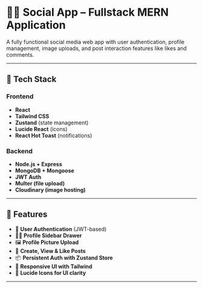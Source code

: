 # 🧑‍💻 Social App – Fullstack MERN Application

A fully functional social media web app with user authentication, profile management, image uploads, and post interaction features like likes and comments.

---

## 🚀 Tech Stack

### Frontend
- **React**
- **Tailwind CSS**
- **Zustand** (state management)
- **Lucide React** (icons)
- **React Hot Toast** (notifications)

### Backend
- **Node.js + Express**
- **MongoDB + Mongoose**
- **JWT Auth**
- **Multer (file upload)**
- **Cloudinary (image hosting)**

---

## 📸 Features

- 🔐 **User Authentication** (JWT-based)
- 🧑‍💼 **Profile Sidebar Drawer**
- 🖼️ **Profile Picture Upload**
- 📝 **Create, View & Like Posts**
- 📦 **Persistent Auth with Zustand Store**
- 🧭 **Responsive UI with Tailwind**
- 🧊 **Lucide Icons for UI clarity**

---

